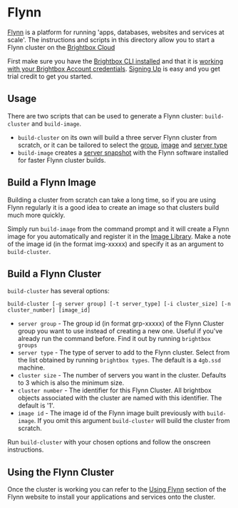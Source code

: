# Flynn 

[Flynn](http://flynn.io) is a platform for running 'apps, databases,
websites and services at scale'. The instructions and scripts in this
directory allow you to start a Flynn cluster on the [Brightbox Cloud](https://www.brightbox.com)

First make sure you have the [Brightbox CLI
installed](https://www.brightbox.com/docs/guides/cli/installation/)
and that it is [working with your Brightbox Account credentials](https://www.brightbox.com/docs/guides/cli/getting-started/). [Signing
Up](https://manage.brightbox.com/signup) is easy and you get trial credit
to get you started.

## Usage

There are two scripts that can be used to generate a Flynn cluster: `build-cluster` and `build-image`.

* `build-cluster` on its own will build a three server Flynn
cluster from scratch, or it can be tailored to select the
[group](https://www.brightbox.com/docs/guides/cli/server-groups/),
[image](https://www.brightbox.com/docs/reference/server-images/) and
[server type](https://www.brightbox.com/docs/reference/server-types/)
* `build-image` creates a [server
snapshot](https://www.brightbox.com/docs/guides/cli/create-a-snapshot/)
with the Flynn software installed for faster Flynn cluster builds.

## Build a Flynn Image

Building a cluster from scratch can take a long time, so if you are using Flynn regularly it is a good idea to create an image so that clusters build much more quickly. 

Simply run `build-image` from the command prompt and it will create a
Flynn image for you automatically and register it in the [Image Library](https://www.brightbox.com/docs/guides/cli/image-library/). Make a note of the image id (in the format img-xxxxx) and specify it as an argument to `build-cluster`.

## Build a Flynn Cluster

`build-cluster` has several options:

```
build-cluster [-g server group] [-t server_type] [-i cluster_size] [-n cluster_number] [image_id]
```
* `server group` - The group id (in format grp-xxxxx) of the Flynn Cluster
group you want to use instead of creating a new one. Useful if you've
already run the command before. Find it out by running `brightbox groups`
* `server type` - The type of server to add to the Flynn cluster. Select
from the list obtained by running `brightbox types`. The default is a
`4gb.ssd` machine.
* `cluster size` - The number of servers you want in the cluster. Defaults
to 3 which is also the minimum size.
* `cluster number` - The identifier for this Flynn Cluster. All brightbox
objects associated with the cluster are named with this identifier. The default is '1'. 
* `image id` - The image id of the Flynn image built previously with
`build-image`. If you omit this argument `build-cluster` will build the cluster from scratch. 

Run `build-cluster` with your chosen options and follow the onscreen
instructions.

## Using the Flynn Cluster

Once the cluster is working you can refer to the [Using
Flynn](https://flynn.io/docs) section of the Flynn website to install
your applications and services onto the cluster.


